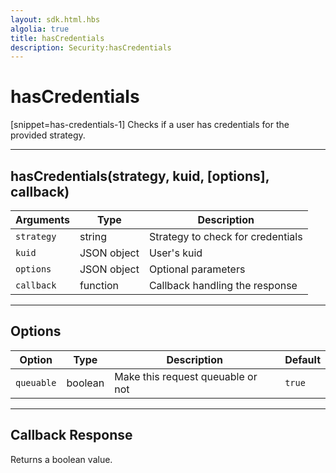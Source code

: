 ```yaml
---
layout: sdk.html.hbs
algolia: true
title: hasCredentials
description: Security:hasCredentials
---
```

  

# hasCredentials

[snippet=has-credentials-1]
Checks if a user has credentials for the provided strategy.

---

## hasCredentials(strategy, kuid, [options], callback)

| Arguments | Type | Description
|-----------|------|------------
| `strategy` | string | Strategy to check for credentials
| `kuid` | JSON object | User's kuid
| `options` | JSON object | Optional parameters
| `callback`| function | Callback handling the response

---

## Options

| Option | Type | Description | Default
|--------|------|-------------|---------
| `queuable` | boolean | Make this request queuable or not  | `true`

---

## Callback Response

Returns a boolean value.

